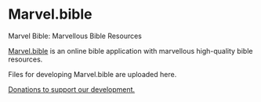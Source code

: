 # Marvel.bible

Marvel Bible: Marvellous Bible Resources

<a href='http://Marvel.bible'>Marvel.bible</a> is an online bible application with marvellous high-quality bible resources.

Files for developing Marvel.bible are uploaded here.

<a href='https://www.paypal.me/MarvelBible'>Donations to support our development.</a>
